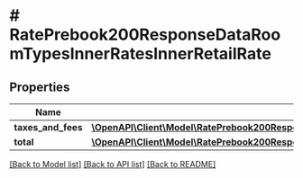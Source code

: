 # # RatePrebook200ResponseDataRoomTypesInnerRatesInnerRetailRate

## Properties

Name | Type | Description | Notes
------------ | ------------- | ------------- | -------------
**taxes_and_fees** | [**\OpenAPI\Client\Model\RatePrebook200ResponseDataRoomTypesInnerRatesInnerRetailRateTaxesAndFeesInner[]**](RatePrebook200ResponseDataRoomTypesInnerRatesInnerRetailRateTaxesAndFeesInner.md) |  | [optional]
**total** | [**\OpenAPI\Client\Model\RatePrebook200ResponseDataRoomTypesInnerRatesInnerRetailRateTotalInner[]**](RatePrebook200ResponseDataRoomTypesInnerRatesInnerRetailRateTotalInner.md) |  | [optional]

[[Back to Model list]](../../README.md#models) [[Back to API list]](../../README.md#endpoints) [[Back to README]](../../README.md)
